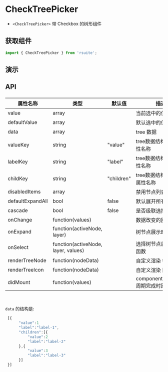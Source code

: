 # CheckTreePicker [<i class="icon icon-edit2" ></i>](https://github.com/rsuite/rsuite.github.io/blob/master/src/components/check-tree-picker/index.md)


- `<CheckTreePicker>` 带 Checkbox 的树形组件


## 获取组件


```js
import { CheckTreePicker } from 'rsuite';
```


## 演示

<!--{demo}-->


## API

### <CheckTreePicker>

| 属性名称             | 类型                                  | 默认值        | 描述                          |
|------------------|-------------------------------------|------------|-----------------------------|
| value            | array                               |            | 当前选中的值                      |
| defaultValue     | array                               |            | 默认选中的值                      |
| data             | array                               |            | tree 数据                     |
| valueKey         | string                              | "value"    | tree数据结构value属性名称           |
| labelKey         | string                              | "label"    | tree数据结构label属性名称           |
| childKey         | string                              | "children" | tree数据结构children属性名称        |
| disabledItems    | array                               |            | 禁用节点列表                      |
| defaultExpandAll | bool                                | false      | 默认展开所有节点                    |
| cascade          | bool                                | false      | 是否级联选择                      |
| onChange         | function(values)                    |            | 数据改变的回调函数                   |
| onExpand         | function(activeNode, layer)         |            | 树节点展示时的回调                   |
| onSelect         | function(activeNode, layer, values) |            | 选择树节点后的回调函数                 |
| renderTreeNode   | function(nodeData)                  |            | 自定义渲染 tree 节点               |
| renderTreeIcon   | function(nodeData)                  |            | 自定义渲染 图标                    |
| didMount         | function(values)                    |            | componentDidMount 周期完成时回调函数 |
<br>

`data` 的结构是:

```javascript
 [{
      "value":1
      "label":"label-1",
      "children":[{
          "value":2
          "label":"label-2"
      },{
          "value":3
          "label":"label-3"
      }]
 }]
```